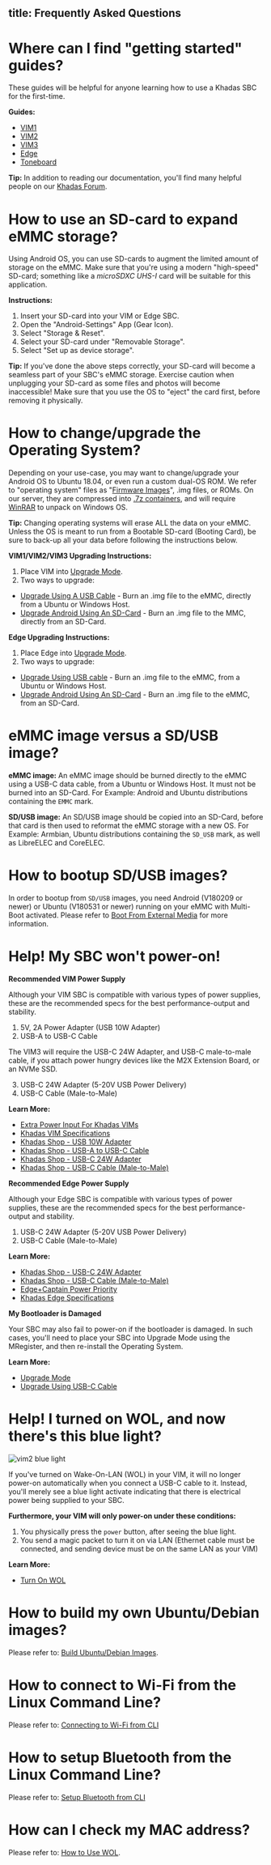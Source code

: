 title: Frequently Asked Questions
---

# Where can I find "getting started" guides?

These guides will be helpful for anyone learning how to use a Khadas SBC for the first-time.

**Guides:**

* [VIM1](/vim1/index.html)
* [VIM2](/vim2/index.html)
* [VIM3](/vim3/index.html)
* [Edge](/index.html)
* [Toneboard](/toneboard/UserManual.html)

**Tip:** In addition to reading our documentation, you'll find many helpful people on our [Khadas Forum](https://forum.khadas.com).

# How to use an SD-card to expand eMMC storage?

Using Android OS, you can use SD-cards to augment the limited amount of storage on the eMMC. Make sure that you're using a modern "high-speed" SD-card; something like a *microSDXC UHS-I* card will be suitable for this application.

**Instructions:**
1. Insert your SD-card into your VIM or Edge SBC.
2. Open the "Android-Settings" App (Gear Icon).
3. Select "Storage & Reset".
4. Select your SD-card under "Removable Storage".
5. Select "Set up as device storage".

**Tip:** If you've done the above steps correctly, your SD-card will become a seamless part of your SBC's eMMC storage. Exercise caution when unplugging your SD-card as some files and photos will become inaccessible! Make sure that you use the OS to "eject" the card first, before removing it physically.

# How to change/upgrade the Operating System?
Depending on your use-case, you may want to change/upgrade your Android OS to Ubuntu 18.04, or even run a custom dual-OS ROM. We refer to "operating system" files as "[Firmware Images](https://dl.khadas.com/Firmware/)", .img files, or ROMs. On our server, they are compressed into [.7z containers](https://www.howtogeek.com/357846/what-is-a-7z-file-and-how-do-i-open-one/), and will require [WinRAR](https://www.rarlab.com/) to unpack on Windows OS.

**Tip:** Changing operating systems will erase ALL the data on your eMMC. Unless the OS is meant to run from a Bootable SD-card (Booting Card), be sure to back-up all your data before following the instructions below.

**VIM1/VIM2/VIM3 Upgrading Instructions:**

1. Place VIM into [Upgrade Mode](/vim1/HowtoBootIntoUpgradeMode.html).
2. Two ways to upgrade:
  * [Upgrade Using A USB Cable](/vim1/UpgradeViaUSBCable.html) - Burn an .img file to the eMMC, directly from a Ubuntu or Windows Host.
  * [Upgrade Android Using An SD-Card](/vim1/UpgradeViaTFBurningCard.html) - Burn an .img file to the MMC, directly from an SD-Card.

**Edge Upgrading Instructions:**

1. Place Edge into [Upgrade Mode](/edge/HowtoBootIntoUpgradeMode.html).
2. Two ways to upgrade:
  * [Upgrade Using USB cable](/edge/UpgradeViaUSBCable.html) - Burn an .img file to the eMMC, from a Ubuntu or Windows Host.
  * [Upgrade Android Using An SD-Card](/edge/UpgradeViaTFBurningCard.html) - Burn an .img file to the eMMC, from an SD-Card.

# eMMC image versus a SD/USB image?

**eMMC image:** An eMMC image should be burned directly to the eMMC using a USB-C data cable, from a Ubuntu or Windows Host. It must not be burned into an SD-Card. For Example: Android and Ubuntu distributions containing the `EMMC` mark.

**SD/USB image:** An SD/USB image should be copied into an SD-Card, before that card is then used to reformat the eMMC storage with a new OS. For Example: Armbian, Ubuntu distributions containing the `SD_USB` mark, as well as LibreELEC and CoreELEC.

# How to bootup SD/USB images?

In order to bootup from `SD/USB` images, you need Android (V180209 or newer) or Ubuntu (V180531 or newer) running on your eMMC with Multi-Boot activated. Please refer to [Boot From External Media](/vim1/BootFromExtMedia.html) for more information.

# Help! My SBC won't power-on!

**Recommended VIM Power Supply**

Although your VIM SBC is compatible with various types of power supplies, these are the recommended specs for the best performance-output and stability.

1. 5V, 2A Power Adapter (USB 10W Adapter)
2. USB-A to USB-C Cable

The VIM3 will require the USB-C 24W Adapter, and USB-C male-to-male cable, if you attach power hungry devices like the M2X Extension Board, or an NVMe SSD.

3. USB-C 24W Adapter (5-20V USB Power Delivery)
4. USB-C Cable (Male-to-Male)

**Learn More:**
* [Extra Power Input For Khadas VIMs](/vim2/ExtraPowerInput.html)
* [Khadas VIM Specifications](https://www.khadas.com/vim)
* [Khadas Shop - USB 10W Adapter](https://www.khadas.com/product-page/power-adapter)
* [Khadas Shop - USB-A to USB-C Cable](https://www.khadas.com/product-page/usb-c-cable)
* [Khadas Shop - USB-C 24W Adapter](https://www.khadas.com/product-page/usb-c-24w-adapter)
* [Khadas Shop - USB-C Cable (Male-to-Male)](https://www.khadas.com/product-page/usb-c-cable-male-to-male)

**Recommended Edge Power Supply**

Although your Edge SBC is compatible with various types of power supplies, these are the recommended specs for the best performance-output and stability.

1. USB-C 24W Adapter (5-20V USB Power Delivery)
2. USB-C Cable (Male-to-Male)

**Learn More:**
* [Khadas Shop - USB-C 24W Adapter](https://www.khadas.com/product-page/usb-c-24w-adapter)
* [Khadas Shop - USB-C Cable (Male-to-Male)](https://www.khadas.com/product-page/usb-c-cable-male-to-male)
* [Edge+Captain Power Priority](/edge/EdgeCaptainPowerPriority.html)
* [Khadas Edge Specifications](https://khadas.com/edge)

**My Bootloader is Damaged**

Your SBC may also fail to power-on if the bootloader is damaged. In such cases, you'll need to place your SBC into Upgrade Mode using the MRegister, and then re-install the Operating System.

**Learn More:**
* [Upgrade Mode](/vim1/HowtoBootIntoUpgradeMode.html)
* [Upgrade Using USB-C Cable](/vim2/UpgradeViaUSBCable.html)

# Help! I turned on WOL, and now there's this blue light?

![vim2 blue light](/images/vim2/wol_status.jpg)

If you've turned on Wake-On-LAN (WOL) in your VIM, it will no longer power-on automatically when you connect a USB-C cable to it. Instead, you'll merely see a blue light activate indicating that there is electrical power being supplied to your SBC.

**Furthermore, your VIM will only power-on under these conditions:**
1. You physically press the ```power``` button, after seeing the blue light.
2. You send a magic packet to turn it on via LAN (Ethernet cable must be connected, and sending device must be on the same LAN as your VIM)

**Learn More:**
* [Turn On WOL](/vim2/HowtoUseWol.html)

# How to build my own Ubuntu/Debian images?

Please refer to: [Build Ubuntu/Debian Images](/vim1/FenixScript.html).

# How to connect to Wi-Fi from the Linux Command Line?

Please refer to: [Connecting to Wi-Fi from CLI](/edge/HowToConnectWifi.html)

# How to setup Bluetooth from the Linux Command Line?

Please refer to: [Setup Bluetooth from CLI](/edge/HowToSetupBluetooth.html)

# How can I check my MAC address?

Please refer to: [How to Use WOL](/edge/HowtoUseWol.html).

